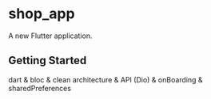 # shop_app

A new Flutter application.

## Getting Started

dart & bloc & clean architecture & API (Dio) & onBoarding & sharedPreferences

